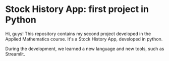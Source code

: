 # Stock History App: first project in Python
Hi, guys! This repository contains my second project developed in the Applied Mathematics course. It's a Stock History App, developed in python.

During the development, we learned a new language and new tools, such as Streamlit. 

